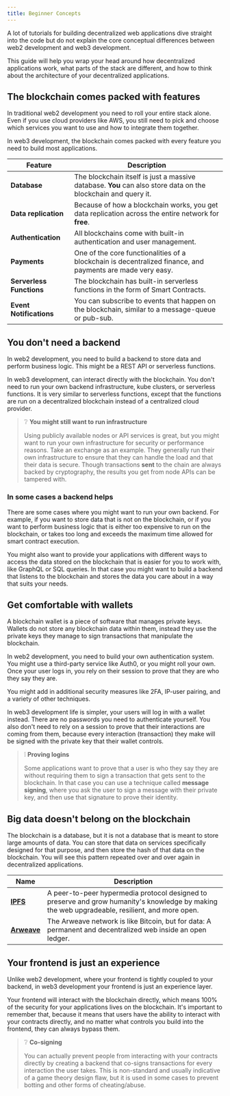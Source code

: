 ```yaml
---
title: Beginner Concepts
---
```


<head>
  <title>EOS dApps - Beginner Concepts</title>
</head>

A lot of tutorials for building decentralized web applications dive straight into the code but do not explain 
the core conceptual differences between web2 development and web3 development. 

This guide will help you wrap your head around how decentralized applications work, what parts of the stack are
different, and how to think about the architecture of your decentralized applications.

## The blockchain comes packed with features

In traditional web2 development you need to roll your entire stack alone. Even if you use cloud providers like AWS, 
you still need to pick and choose which services you want to use and how to integrate them together.

In web3 development, the blockchain comes packed with every feature you need to build most applications.

| Feature | Description                                                                                                                                       |
| --- |---------------------------------------------------------------------------------------------------------------------------------------------------|
| **Database** | The blockchain itself is just a massive database. **You** can also store data on the blockchain and query it.                                     |
| **Data replication** | Because of how a blockchain works, you get data replication across the entire network for **free**.                                               |
| **Authentication** | All blockchains come with built-in authentication and user management.                                                                            |
| **Payments** | One of the core functionalities of a blockchain is decentralized finance, and payments are made very easy.                                        |
| **Serverless Functions** | The blockchain has built-in serverless functions in the form of Smart Contracts.                                                                  |
| **Event Notifications** | You can subscribe to events that happen on the blockchain, similar to a message-queue or pub-sub. |

## You don't need a backend

In web2 development, you need to build a backend to store data and perform business logic. This might be a REST API or serverless functions.

In web3 development, can interact directly with the blockchain. You don't need to run your own backend infrastructure, kube clusters, or serverless functions.
It is very similar to serverless functions, except that the functions are run on a decentralized blockchain instead of a centralized cloud provider.

> ❔ **You might still want to run infrastructure**
> 
> Using publicly available nodes or API services is great, but you might want to run your own infrastructure for security or performance reasons.
> Take an exchange as an example. They generally run their own infrastructure to ensure that they can handle the load and that their data is secure.
> Though transactions **sent** to the chain are always backed by cryptography, the results you get from node APIs can be tampered with.

### In some cases a backend helps

There are some cases where you might want to run your own backend. For example, if you want to store data that is not on the blockchain, or if you want to
perform business logic that is either too expensive to run on the blockchain, or takes too long and exceeds the maximum time allowed for smart contract execution.

You might also want to provide your applications with different ways to access the data stored on the blockchain that is easier for you 
to work with, like GraphQL or SQL queries. In that case you might want to build a backend that listens to the blockchain and stores the data you care about in a way that suits your needs. 

## Get comfortable with wallets

A blockchain wallet is a piece of software that manages private keys.
Wallets do not store any blockchain data within them, instead they use the private keys they manage to sign transactions that manipulate the blockchain.

In web2 development, you need to build your own authentication system. You might use a third-party service like Auth0, or you might roll your own.
Once your user logs in, you rely on their session to prove that they are who they say they are. 

You might add in additional security measures like 2FA, IP-user pairing, and a variety of other techniques. 

In web3 development life is simpler, your users will log in with a wallet instead. There are no passwords you need to authenticate yourself. 
You also don't need to rely on a session to prove that their interactions are coming from them, because every interaction (transaction) 
they make will be signed with the private key that their wallet controls.

> ❕ **Proving logins**
> 
> Some applications want to prove that a user is who they say they are without requiring them to sign a transaction that gets
> sent to the blockchain. In that case you can use a technique called **message signing**, where you ask the user to sign a message
> with their private key, and then use that signature to prove their identity. 

## Big data doesn't belong on the blockchain

The blockchain is a database, but it is not a database that is meant to store large amounts of data. You can store that data on 
services specifically designed for that purpose, and then store the hash of that data on the blockchain. You will see this pattern
repeated over and over again in decentralized applications.

| Name                                    | Description                                                                                                                                     |
|-----------------------------------------|-------------------------------------------------------------------------------------------------------------------------------------------------|
| [**IPFS**](https://ipfs.tech/)          | A peer-to-peer hypermedia protocol designed to preserve and grow humanity's knowledge by making the web upgradeable, resilient, and more open.  |
| [**Arweave**](https://www.arweave.org/) | The Arweave network is like Bitcoin, but for data: A permanent and decentralized web inside an open ledger.                                     |


## Your frontend is just an experience

Unlike web2 development, where your frontend is tightly coupled to your backend, in web3 development your frontend is just an experience layer.

Your frontend will interact with the blockchain directly, which means 100% of the security for your applications lives on the blockchain. It's 
important to remember that, because it means that users have the ability to interact with your contracts directly, and 
no matter what controls you build into the frontend, they can always bypass them.

> ❔ **Co-signing**
> 
> You can actually prevent people from interacting with your contracts directly by creating a backend that co-signs transactions
> for every interaction the user takes. This is non-standard and usually indicative of a game theory design flaw, but it 
> is used in some cases to prevent botting and other forms of cheating/abuse.

